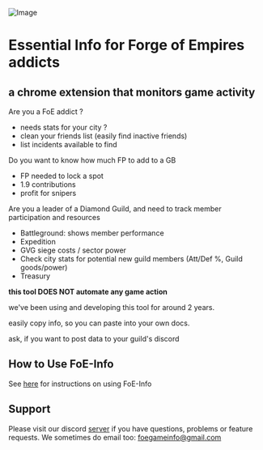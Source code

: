 ![Image](https://foe-info.github.io/images/foebanner.jpg)

# Essential Info for Forge of Empires addicts

## a chrome extension that monitors game activity

Are you a FoE addict ?
- needs stats for your city ?
- clean your friends list (easily find inactive friends)
- list incidents available to find

Do you want to know how much FP to add to a GB
- FP needed to lock a spot
- 1.9 contributions
- profit for snipers

Are you a leader of a Diamond Guild, and need to track member participation and resources
- Battleground: shows member performance
- Expedition
- GVG siege costs / sector power
- Check city stats for potential new guild members (Att/Def %, Guild goods/power)
- Treasury

**this tool DOES NOT automate any game action**

we've been using and developing this tool for around 2 years.

easily copy info, so you can paste into your own docs.

ask, if you want to post data to your guild's discord

## How to Use FoE-Info

See [here](https://github.com/FoE-Info/FoE-Info.github.io/wiki/How-to-start-using-FoE-Info) for instructions on using FoE-Info

## Support 

Please visit our discord [server](https://discord.gg/9Mgn6UR) if you have questions, problems or feature requests. We sometimes do email too: foegameinfo@gmail.com
